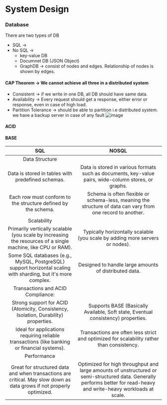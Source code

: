 # System Design

### Database
There are two types of DB
* SQL      ->
* No SQL   ->
  * key-value DB
  * Documnet DB (JSON Object)
  * GraphDB -> consist of nodes and edges. Relationship of nodes is shown by edges.

#### CAP Theorem -> We cannot achieve all three in a distributed system
* Consistent                -> if we write in one DB, all DB should have same data.
* Availability              -> Every request should get a response, either error or response, even in case of high load.
* Partition Tolerance       -> should be able to partition i.e distributed system. we have a backup server in case of any fault
  ![image](https://github.com/user-attachments/assets/ce4a330f-7214-47ec-bc14-44f9ca800101)

#### ACID

#### BASE


| SQL | NOSQL |
| :---:  | :---: |
| Data Structure| |
| Data is stored in tables with predefined schemas. | Data is stored in various formats such as documents, key-value pairs, wide-column stores, or graphs. |
| Each row must conform to the structure defined by the schema. | Schema is often flexible or schema-less, meaning the structure of data can vary from one record to another. |
| Scalability| |
|Primarily vertically scalable (you scale by increasing the resources of a single machine, like CPU or RAM).|Typically horizontally scalable (you scale by adding more servers or nodes).|
|Some SQL databases (e.g., MySQL, PostgreSQL) support horizontal scaling with sharding, but it's more complex.| Designed to handle large amounts of distributed data. |
| Transactions and ACID Compliance: ||
|Strong support for ACID (Atomicity, Consistency, Isolation, Durability) properties.| Supports BASE (Basically Available, Soft state, Eventual consistency) properties.|
|Ideal for applications requiring reliable transactions (like banking or financial systems).| Transactions are often less strict and optimized for scalability rather than consistency.|
| Performance | |
| Great for structured data and when transactions are critical. May slow down as data grows if not properly optimized. | Optimized for high throughput and large amounts of unstructured or semi-structured data. Generally performs better for read-heavy and write-heavy workloads at scale. |
